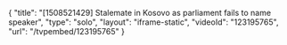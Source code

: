 {
    "title": "[1508521429] Stalemate in Kosovo as parliament fails to name speaker",
    "type": "solo",
    "layout": "iframe-static",
    "videoId": "123195765",
    "url": "\/tvpembed\/123195765"
}